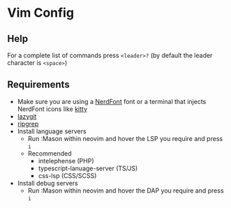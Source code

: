 # Vim Config

## Help

For a complete list of commands press `<leader>?` (by default the leader character is `<space>`)

## Requirements

- Make sure you are using a [NerdFont](https://www.nerdfonts.com/) font or a terminal that injects NerdFont icons like
  [kitty](https://sw.kovidgoyal.net/kitty/)
- [lazygit](https://github.com/jesseduffield/lazygit)
- [ripgrep](https://github.com/BurntSushi/ripgrep)
- Install language servers
    - Run :Mason within neovim and hover the LSP you require and press `i`
    - Recommended
        - intelephense (PHP)
        - typescript-lanuage-server (TS/JS)
        - css-lsp (CSS/SCSS)
- Install debug servers
    - Run :Mason within neovim and hover the DAP you require and press `i`
